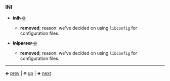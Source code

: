 

### INI

- ~~**inih** [🌐](https://github.com/benhoyt/inih)~~
  
  - **removed**; reason: we've decided on using `libconfig` for configuration files.

- ~~**iniparser** [🌐](https://github.com/ndevilla/iniparser)~~
  
  - **removed**; reason: we've decided on using `libconfig` for configuration files.
















	
----

🡸 [prev](./0073-yaml.md)  |  🡹 [up](./0071-configuration.md)  |  🡺 [next](./0075-testing-benchmarking.md)
